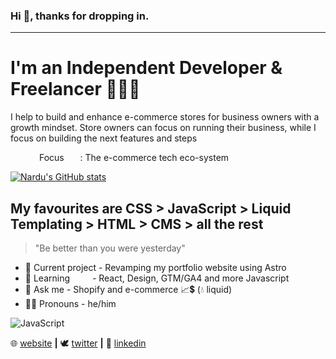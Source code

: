 ### Hi 👋, thanks for dropping in. 
---

# I'm an Independent Developer & Freelancer 👨🏽‍💻

I help to build and enhance e-commerce stores for business owners with a growth mindset.
Store owners can focus on running their business, while I focus on building the next features and steps

&emsp;&emsp;&emsp; Focus &emsp;&nbsp;&nbsp;: The e-commerce tech eco-system <br>

[![Nardu's GitHub stats](https://github-readme-stats.vercel.app/api?username=Dwerg01)](https://github.com/Dwerg01/github-readme-stats)

## My favourites are CSS > JavaScript > Liquid Templating > HTML > CMS > all the rest 
> "Be better than you were yesterday"

- 🔭 Current project - Revamping my portfolio website using Astro 
- 🌱 Learning &emsp;&emsp; - React, Design, GTM/GA4 and more Javascript
- 💬 Ask me          - Shopify and e-commerce 📈💲 (💧 liquid)
- 🤵🏽 Pronouns        - he/him

![JavaScript](https://user-images.githubusercontent.com/26951927/216258981-594cdd5c-7d1f-4a17-9e01-292971d37e41.svg)


🌐 [website][website] **|**
🕊 [twitter][twitter] **|**
👔 [linkedin][linkedin]

[website]: https://nardu.info
[twitter]: https://twitter.com/NarduInfo
[linkedin]: https://www.linkedin.com/in/nardu-malherbe-6016b615/
